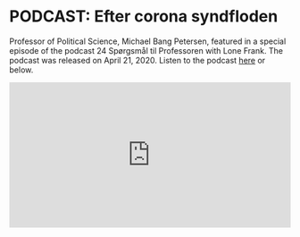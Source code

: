 # PODCAST: Efter corona syndfloden

Professor of Political Science, Michael Bang Petersen, featured in a special episode of the podcast 24 Spørgsmål til Professoren with Lone Frank. The podcast was released on April 21, 2020. Listen to the podcast [here](https://www.weekendavisen.dk/2020-16/24spoergsmaal/efter-corona-syndfloden) or below. 

 <iframe src="https://omny.fm/shows/24-sp-rgsm-l-professoren/ekstra-efter-corona-syndfloden/embed?style=artwork&image=0&share=0&download=0&description=0&subscribe=0&foreground=000000&background=ffffff&highlight=41a8e2" width="100%" height="260" frameborder="0" scrolling="no"></iframe>

